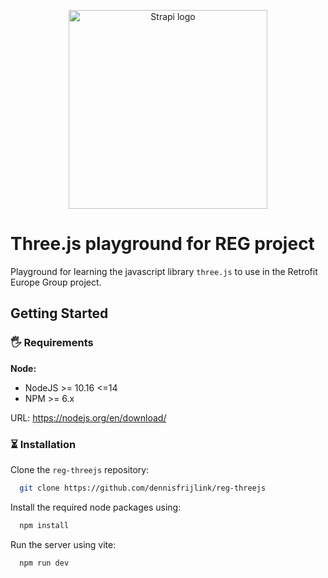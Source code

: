 <p align="center">
  <a href="https://retrofiteuropegroup.com/">
    <img src="https://retrofiteuropegroup.com/_nuxt/img/logo.147d6f6.png" width="318px" alt="Strapi logo" />
  </a>
</p>
    
# Three.js playground for REG project

Playground for learning the javascript library `three.js` to use in the Retrofit Europe Group project.


## Getting Started

### 🖐 Requirements
**Node:**

- NodeJS >= 10.16 <=14
- NPM >= 6.x

URL: https://nodejs.org/en/download/


### ⏳ Installation
Clone the `reg-threejs` repository:

```bash
  git clone https://github.com/dennisfrijlink/reg-threejs
```

Install the required node packages using:
```bash
  npm install
```

Run the server using vite:
```bash
  npm run dev
```
